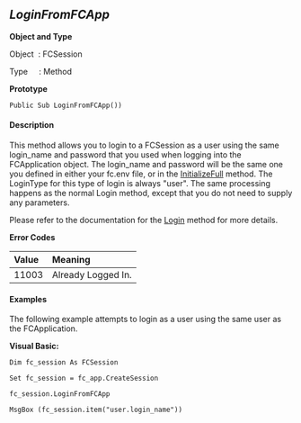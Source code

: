 _LoginFromFCApp_
-------------

**Object and Type**

Object  : FCSession

Type     : Method

**Prototype**

```
Public Sub LoginFromFCApp())
```

#### Description

This method allows you to login to a FCSession as a user using the same login_name and password that you used when logging into the FCApplication object. The login_name and password will be the same one you defined in either your fc.env file, or in the [InitializeFull](InitializeFull.md) method. The LoginType for this type of login is always "user". The same processing happens as the normal Login method, except that you do not need to supply any parameters.

Please refer to the documentation for the [Login](Login.md) method for more details.

**Error Codes**

| Value | Meaning |
|:--- |:--- |
| 11003 | Already Logged In. |

#### Examples

The following example attempts to login as a user using the same user as the FCApplication.

**Visual Basic:**
```
Dim fc_session As FCSession

Set fc_session = fc_app.CreateSession

fc_session.LoginFromFCApp

MsgBox (fc_session.item("user.login_name"))
```